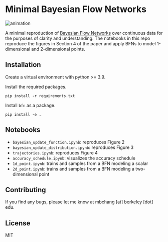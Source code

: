 # Minimal Bayesian Flow Networks

![animation](notebooks/bayesian_flow_with_trajectories.gif)

A minimal reproduction of [Bayesian Flow Networks](https://arxiv.org/abs/2308.07037) over continuous data for the purposes of clarity and understanding. The notebooks in this repo reproduce the figures in Section 4 of the paper and apply BFNs to model 1-dimensional and 2-dimensional points.

## Installation
Create a virtual environment with python >= 3.9.

Install the required packages.
```
pip install -r requirements.txt
```
Install `bfn` as a package.
```
pip install -e .
```

## Notebooks
- `bayesian_update_function.ipynb`: reproduces Figure 2
- `bayesian_update_distribution.ipynb`: reproduces Figure 3
- `trajectories.ipynb`: reproduces Figure 4
- `accuracy_schedule.ipynb`: visualizes the accuracy schedule
- `1d_point.ipynb`: trains and samples from a BFN modeling a scalar
- `2d_point.ipynb`: trains and samples from a BFN modeling a two-dimensional point

## Contributing
If you find any bugs, please let me know at mbchang [at] berkeley [dot] edu.

## License
MIT
